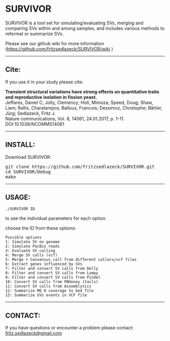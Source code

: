 # SURVIVOR
SURVIVOR is a tool set for simulating/evaluating SVs, merging and comparing SVs within and among samples, and includes various methods to reformat or summarize SVs.

Please see our github wiki for more information (https://github.com/fritzsedlazeck/SURVIVOR/wiki ) 
**************************************
## Cite:

If you use it in your study please cite:

**Transient structural variations have strong effects on quantitative traits and reproductive isolation in fission yeast.**   
Jeffares, Daniel C; Jolly, Clemency; Hoti, Mimoza; Speed, Doug; Shaw, Liam; Rallis, Charalampos; Balloux, Francois; Dessimoz, Christophe; Bähler, Jürg; Sedlazeck, Fritz J.   
Nature communications, Vol. 8, 14061, 24.01.2017, p. 1-11. DOI:10.1038/NCOMMS14061

**************************************

## INSTALL:

Download SURVIVOR:
<pre>
git clone https://github.com/fritzsedlazeck/SURVIVOR.git
cd SURVIVOR/Debug
make
</pre>

**************************************

## USAGE:
```
./SURVIVOR ID
```
to see the individual parameters for each option.

choose the ID from these options:
```
Possible options
1: Simulate SV on genome
2: Simulate PacBio reads
3: Evaluate SV calling
4: Merge SV calls (vcf) 
5: Merge + Consensus call from different callers/vcf files
6: Extract genes influenced by SVs
7: Filter and convert SV calls from Delly
8: Filter and convert SV calls from Lumpy
9: Filter and convert SV calls from Pindel
10: Convert SV calls from PBHoney (tails)
11: Convert SV calls from Assemblytics
12: Summarize MQ 0 coverage to bed file
13: Summarize SVs events in VCF file
```

**************************************
## CONTACT:

If you have questions or encounter a problem please contact:
fritz.sedlazeck@gmail.com
